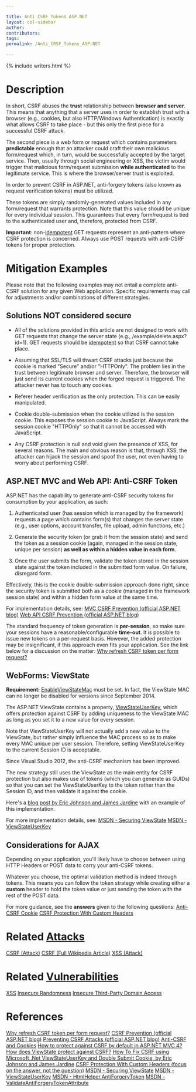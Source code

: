 ```yaml
---

title: Anti CSRF Tokens ASP.NET
layout: col-sidebar
author:
contributors:
tags:
permalink: /Anti_CRSF_Tokens_ASP-NET

---
```


{% include writers.html %}

# Description

In short, CSRF abuses the **trust** relationship between **browser and
server**. This means that anything that a server uses in order to
establish trust with a browser (e.g., cookies, but also HTTP/Windows
Authentication) is exactly what allows CSRF to take place - but this
only the first piece for a successful CSRF attack.

The second piece is a web form or request which contains parameters
**predictable** enough that an attacker could craft their own malicious
form/request which, in turn, would be successfully accepted by the
target service. Then, usually through social engineering or XSS, the
victim would trigger that malicious form/request submission **while
authenticated** to the legitimate service. This is where the
browser/server trust is exploited.

In order to prevent CSRF in ASP.NET, anti-forgery tokens (also known as
request verification tokens) must be utilized.

These tokens are simply randomly-generated values included in any
form/request that warrants protection. Note that this value should be
unique for every individual session. This guarantees that every
form/request is tied to the authenticated user and, therefore, protected
from CSRF.

**Important**: non-[idempotent](https://www.wordnik.com/words/idempotent) GET requests
represent an anti-pattern where CSRF protection is concerned. Always use
POST requests with anti-CSRF tokens for proper protection.

# Mitigation Examples

Please note that the following examples may not entail a complete
anti-CSRF solution for any given Web application. Specific requirements
may call for adjustments and/or combinations of different strategies.

## Solutions NOT considered secure

- All of the solutions provided in this article are not designed to
work with GET requests that change the server state (e.g.,
/example/delete.aspx?id=1). GET requests should be
[idempotent](https://www.wordnik.com/words/idempotent) so that CSRF
cannot take place.

- Assuming that SSL/TLS will thwart CSRF attacks just because the
cookie is marked "Secure" and/or "HTTPOnly". The problem lies in the
trust between legitimate browser and server. Therefore, the browser will
just send its current cookies when the forged request is triggered. The
attacker never has to touch any cookies.

- Referer header verification as the only protection. This can be
easily manipulated.

- Cookie double-submission when the cookie utilized is the session
cookie. This exposes the session cookie to JavaScript. Always mark the
session cookie "HTTPOnly" so that it cannot be accessed with JavaScript.

- Any CSRF protection is null and void given the presence of XSS, for
several reasons. The main and obvious reason is that, through XSS, the
attacker can hijack the session and spoof the user, not even having to
worry about performing CSRF.

## ASP.NET MVC and Web API: Anti-CSRF Token

ASP.NET has the capability to generate anti-CSRF security tokens for
consumption by your application, as such:

1) Authenticated user (has session which is managed by the framework)
requests a page which contains form(s) that changes the server state
(e.g., user options, account transfer, file upload, admin functions,
etc.)

2) Generate the security token (or grab it from the session state) and
send the token as a session cookie (again, managed in the session state,
unique per session) **as well as within a hidden value in each form**.

3) Once the user submits the form, validate the token stored in the
session state against the token included in the submitted form value. On
failure, disregard form.

Effectively, this is the cookie double-submission approach done right,
since the security token is submitted both as a cookie (managed in the
framework session state) and within a hidden form value at the same
time.

For implementation details, see:
[MVC CSRF Prevention (official ASP.NET blog)](http://www.asp.net/mvc/overview/security/xsrfcsrf-prevention-in-aspnet-mvc-and-web-pages)
[Web API CSRF Prevention (official ASP.NET blog)](http://www.asp.net/web-api/overview/security/preventing-cross-site-request-forgery-%28csrf%29-attacks)

The standard frequency of token generation is **per-session**, so make
sure your sessions have a reasonable/configurable **time-out**. It is
possible to issue new tokens on a per-request basis. However, the added
protection may be insignificant, if this approach even fits your
application. See the link below for a discussion on the matter:
[Why refresh CSRF token per form request?](http://security.stackexchange.com/questions/22903/why-refresh-csrf-token-per-form-request)

## WebForms: ViewState

**Requirement:**
[EnableViewStateMac](https://msdn.microsoft.com/en-us/library/ms972969.aspx#securitybarriers_topic5)
must be set.
In fact, the ViewState MAC can no longer be disabled for versions since
September 2014.

The ASP.NET ViewState contains a property,
[ViewStateUserKey](https://msdn.microsoft.com/en-us/library/ms972969.aspx#securitybarriers_topic2),
which offers protection against CSRF by adding uniqueness to the
ViewState MAC as long as you set it to a new value for every session.

Note that ViewStateUserKey will not actually add a new value to the
ViewState, but rather simply influence the MAC process so as to make
every MAC unique per user session. Therefore, setting ViewStateUserKey
to the current Session ID is acceptable.

Since Visual Studio 2012, the anti-CSRF mechanism has been improved.

The new strategy still uses the ViewState as the main entity for CSRF
protection but also makes use of tokens (which you can generate as
GUIDs) so that you can set the ViewStateUserKey to the token rather than
the Session ID, and then validate it against the cookie.

Here's a [blog post by Eric Johnson and James Jardine](http://software-security.sans.org/developer-how-to/developer-guide-csrf)
with an example of this implementation.

For more implementation details, see:
[MSDN - Securing ViewState](http://msdn.microsoft.com/en-us/library/ms178199%28v=vs.85%29.aspx)
[MSDN - ViewStateUserKey](http://msdn.microsoft.com/en-us/library/ms972969.aspx#securitybarriers_topic2)

## Considerations for AJAX

Depending on your application, you'll likely have to choose between
using HTTP Headers or POST data to carry your anti-CSRF tokens.

Whatever you choose, the optimal validation method is indeed through
tokens. This means you can follow the token strategy while creating
either a **custom** header to hold the token value or just sending the
token with the rest of the POST data.

For more guidance, see the **answers** given to the following
questions:
[Anti-CSRF Cookie](http://stackoverflow.com/questions/8253396/anti-csrf-cookie)
[CSRF Protection With Custom Headers](http://security.stackexchange.com/questions/23371/csrf-protection-with-custom-headers-and-without-validating-token)

# Related [Attacks](https://owasp.org/www-community/attacks/)

[CSRF (Attack)](https://owasp.org/www-community/attacks/csrf)
[CSRF (Full Wikipedia Article)](https://en.wikipedia.org/wiki/Cross-site_request_forgery)
[XSS (Attack)](https://owasp.org/www-community/attacks/xss/)

# Related [Vulnerabilities](https://owasp.org/www-community/vulnerabilities/)

[XSS](https://www.owasp.org/index.php/Cross_Site_Scripting_Flaw)
[Insecure Randomness](https://owasp.org/www-community/vulnerabilities/Insecure_Randomness)
[Insecure Third-Party Domain Access](https://owasp.org/www-community/vulnerabilities/Insecure_Third_Party_Domain_Access)

# References

[Why refresh CSRF token per form request?](http://security.stackexchange.com/questions/22903/why-refresh-csrf-token-per-form-request)
[CSRF Prevention (official ASP.NET blog)](http://www.asp.net/mvc/overview/security/xsrfcsrf-prevention-in-aspnet-mvc-and-web-pages)
[Preventing CSRF Attacks (official ASP.NET blog)](http://www.asp.net/web-api/overview/security/preventing-cross-site-request-forgery-%28csrf%29-attacks)
[Anti-CSRF and Cookies](http://stackoverflow.com/questions/8253396/anti-csrf-cookie)
[How to protect against CSRF by default in ASP.NET MVC 4?](http://stackoverflow.com/questions/9965342/how-to-protect-against-csrf-by-default-in-asp-net-mvc-4)
[How does ViewState protect against CSRF?](http://security.stackexchange.com/questions/19152/how-does-viewstate-protect-against-csrf)
[How To Fix CSRF using Microsoft .Net ViewStateUserKey and Double Submit Cookie, by Eric Johnson and James Jardine](http://software-security.sans.org/developer-how-to/developer-guide-csrf)
[CSRF Protection With Custom Headers (focus on the answer, not the question)](http://security.stackexchange.com/questions/23371/csrf-protection-with-custom-headers-and-without-validating-token)
[MSDN - Securing ViewState](http://msdn.microsoft.com/en-us/library/ms178199%28v=vs.85%29.aspx)
[MSDN - ViewStateUserKey](http://msdn.microsoft.com/en-us/library/ms972969.aspx#securitybarriers_topic2)
[MSDN - HtmlHelper.AntiForgeryToken](http://msdn.microsoft.com/en-us/library/dd470175%28v=vs.100%29.aspx)
[MSDN - ValidateAntiForgeryTokenAttribute](http://msdn.microsoft.com/en-us/library/system.web.mvc.validateantiforgerytokenattribute%28v=vs.100%29.aspx)
